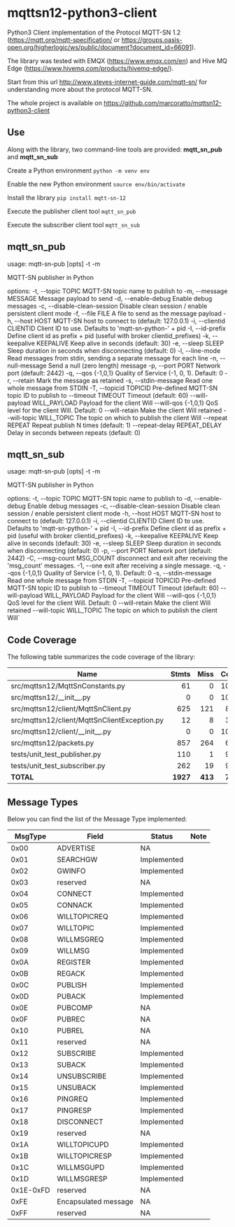 # mqttsn12-python3-client
Python3 Client implementation of the Protocol MQTT-SN 1.2 (https://mqtt.org/mqtt-specification/ or https://groups.oasis-open.org/higherlogic/ws/public/document?document_id=66091).

The library was tested with EMQX (https://www.emqx.com/en) and Hive MQ Edge (https://www.hivemq.com/products/hivemq-edge/).

Start from this url http://www.steves-internet-guide.com/mqtt-sn/ for understanding more about the protocol MQTT-SN.

The whole project is available on https://github.com/marcoratto/mqttsn12-python3-client

## Use

Along with the library, two command-line tools are provided: **mqtt_sn_pub** and **mqtt_sn_sub**

Create a Python environment
`python -m venv env`

Enable the new Python environment
`source env/bin/activate`

Install the library
`pip install mqtt-sn-12`

Execute the publisher client tool
`mqtt_sn_pub`

Execute the subscriber client tool
`mqtt_sn_sub`

## mqtt_sn_pub 
usage: mqtt-sn-pub [opts] -t <topic> -m <message>

MQTT-SN publisher in Python

options:
  -t, --topic TOPIC     MQTT-SN topic name to publish to
  -m, --message MESSAGE
                        Message payload to send
  -d, --enable-debug    Enable debug messages
  -c, --disable-clean-session
                        Disable clean session / enable persistent client mode
  -f, --file FILE       A file to send as the message payload
  -h, --host HOST       MQTT-SN host to connect to (default: 127.0.0.1)
  -i, --clientid CLIENTID
                        Client ID to use. Defaults to 'mqtt-sn-python-' + pid
  -I, --id-prefix       Define client id as prefix + pid (useful with broker clientid_prefixes)
  -k, --keepalive KEEPALIVE
                        Keep alive in seconds (default: 30)
  -e, --sleep SLEEP     Sleep duration in seconds when disconnecting (default: 0)
  -l, --line-mode       Read messages from stdin, sending a separate message for each line
  -n, --null-message    Send a null (zero length) message
  -p, --port PORT       Network port (default: 2442)
  -q, --qos {-1,0,1}    Quality of Service (-1, 0, 1). Default: 0
  -r, --retain          Mark the message as retained
  -s, --stdin-message   Read one whole message from STDIN
  -T, --topicid TOPICID
                        Pre-defined MQTT-SN topic ID to publish to
  --timeout TIMEOUT     Timeout (default: 60)
  --will-payload WILL_PAYLOAD
                        Payload for the client Will
  --will-qos {-1,0,1}   QoS level for the client Will. Default: 0
  --will-retain         Make the client Will retained
  --will-topic WILL_TOPIC
                        The topic on which to publish the client Will
  --repeat REPEAT       Repeat publish N times (default: 1)
  --repeat-delay REPEAT_DELAY
                        Delay in seconds between repeats (default: 0)

## mqtt_sn_sub

usage: mqtt-sn-pub [opts] -t <topic> -m <message>

MQTT-SN publisher in Python

options:
  -t, --topic TOPIC     MQTT-SN topic name to publish to
  -d, --enable-debug    Enable debug messages
  -c, --disable-clean-session
                        Disable clean session / enable persistent client mode
  -h, --host HOST       MQTT-SN host to connect to (default: 127.0.0.1)
  -i, --clientid CLIENTID
                        Client ID to use. Defaults to 'mqtt-sn-python-' + pid
  -I, --id-prefix       Define client id as prefix + pid (useful with broker clientid_prefixes)
  -k, --keepalive KEEPALIVE
                        Keep alive in seconds (default: 30)
  -e, --sleep SLEEP     Sleep duration in seconds when disconnecting (default: 0)
  -p, --port PORT       Network port (default: 2442)
  -C, --msg-count MSG_COUNT
                        disconnect and exit after receiving the 'msg_count' messages.
  -1, --one             exit after receiving a single message.
  -q, --qos {-1,0,1}    Quality of Service (-1, 0, 1). Default: 0
  -s, --stdin-message   Read one whole message from STDIN
  -T, --topicid TOPICID
                        Pre-defined MQTT-SN topic ID to publish to
  --timeout TIMEOUT     Timeout (default: 60)
  --will-payload WILL_PAYLOAD
                        Payload for the client Will
  --will-qos {-1,0,1}   QoS level for the client Will. Default: 0
  --will-retain         Make the client Will retained
  --will-topic WILL_TOPIC
                        The topic on which to publish the client Will`

## Code Coverage

The following table summarizes the code coverage of the library:

| Name                                         |    Stmts |     Miss |   Cover |
|--------------------------------------------- | -------: | -------: | ------: |
| src/mqttsn12/MqttSnConstants.py              |       61 |        0 |    100% |
| src/mqttsn12/\_\_init\_\_.py                 |        0 |        0 |    100% |
| src/mqttsn12/client/MqttSnClient.py          |      625 |      121 |     81% |
| src/mqttsn12/client/MqttSnClientException.py |       12 |        8 |     33% |
| src/mqttsn12/client/\_\_init\_\_.py          |        0 |        0 |    100% |
| src/mqttsn12/packets.py                      |      857 |      264 |     69% |
| tests/unit\_test\_publisher.py               |      110 |        1 |     99% |
| tests/unit\_test\_subscriber.py              |      262 |       19 |     93% |
|                                    **TOTAL** | **1927** |  **413** | **79%** |

## Message Types

Below you can find the list of the Message Type implemented:

|MsgType|Field|Status|Note|
|-|-|-|-|
|0x00|ADVERTISE|NA||
|0x01|SEARCHGW|Implemented||
|0x02|GWINFO|Implemented||
|0x03|reserved|NA||
|0x04|CONNECT|Implemented||
|0x05|CONNACK|Implemented||
|0x06|WILLTOPICREQ|Implemented||
|0x07|WILLTOPIC|Implemented||
|0x08|WILLMSGREQ|Implemented||
|0x09|WILLMSG|Implemented||
|0x0A|REGISTER|Implemented||
|0x0B|REGACK|Implemented||
|0x0C|PUBLISH|Implemented||
|0x0D|PUBACK|Implemented||
|0x0E|PUBCOMP|NA||
|0x0F|PUBREC|NA||
|0x10|PUBREL|NA||
|0x11|reserved|NA||
|0x12|SUBSCRIBE|Implemented||
|0x13|SUBACK|Implemented||
|0x14|UNSUBSCRIBE|Implemented||
|0x15|UNSUBACK|Implemented||
|0x16|PINGREQ|Implemented||
|0x17|PINGRESP|Implemented||
|0x18|DISCONNECT|Implemented||
|0x19|reserved|NA||
|0x1A|WILLTOPICUPD|Implemented||
|0x1B|WILLTOPICRESP|Implemented||
|0x1C|WILLMSGUPD|Implemented||
|0x1D|WILLMSGRESP|Implemented||
|0x1E-0xFD|reserved|NA||
|0xFE|Encapsulated message|NA||
|0xFF|reserved|NA||
